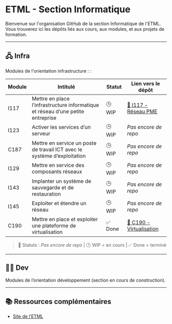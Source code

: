 # ETML - Section Informatique

Bienvenue sur l'organisation GitHub de la section Informatique de l'ETML.  
Vous trouverez ici les dépôts liés aux cours, aux modules, et aux projets de formation.

---

## 🖧 Infra

Modules de l'orientation infrastructure :  :

| Module | Intitulé                                                                 | Statut        | Lien vers le dépôt                                                      |
|--------|--------------------------------------------------------------------------|---------------|-------------------------------------------------------------------------|
| I117   | Mettre en place l’infrastructure informatique et réseau d’une petite entreprise | 🕒 WIP   | [🔗 I117 - Réseau PME](https://github.com/ETML-INF/I117-ReseauPME)       |
| I123   | Activer les services d’un serveur                                        | 🕒 WIP         | _Pas encore de repo_                                                   |
| C187   | Mettre en service un poste de travail ICT avec le système d’exploitation | 🕒 WIP         | _Pas encore de repo_                                                   |
| I129   | Mettre en service des composants réseaux                                 | 🕒 WIP         | _Pas encore de repo_                                                   |
| I143   | Implanter un système de sauvegarde et de restauration                    | 🕒 WIP         | _Pas encore de repo_                                                   |
| I145   | Exploiter et étendre un réseau                                           | 🕒 WIP         | _Pas encore de repo_                                                   |
| C190   | Mettre en place et exploiter une plateforme de virtualisation            | ✅ Done        | [🔗 C190 - Virtualisation](https://github.com/ETML-INF/C-190-Virtualisation) |

> 🔁 Statuts : _Pas encore de repo_ | 🕒 WIP = en cours | ✅ Done = terminé

---

## 🧑‍💻 Dev

Modules de l’orientation développement (section en cours de construction).

---

## 📚 Ressources complémentaires

- [Site de l’ETML](https://www.etml.ch/)
